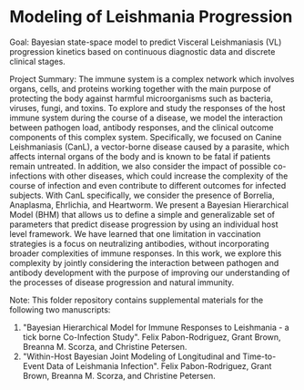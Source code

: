 # Modeling of Leishmania Progression
Goal: Bayesian state-space model to predict Visceral Leishmaniasis (VL) progression kinetics based on continuous diagnostic data and discrete clinical stages.

Project Summary: The immune system is a complex network which involves organs, cells, and proteins working together with the main purpose of protecting the body against harmful microorganisms such as bacteria, viruses, fungi, and toxins. To explore and study the responses of the host immune system during the course of a disease, we model the interaction between pathogen load, antibody responses, and the clinical outcome components of this complex system. Specifically, we focused on Canine Leishmaniasis (CanL), a vector-borne disease caused by a parasite, which affects internal organs of the body and is known to be fatal if patients remain untreated. In addition, we also consider the impact of possible co-infections with other diseases, which could increase the complexity of the course of infection and even contribute to different outcomes for infected subjects. With CanL specifically, we consider the presence of Borrelia, Anaplasma, Ehrlichia, and Heartworm. We present a Bayesian Hierarchical Model (BHM) that allows us to define a simple and generalizable set of parameters that predict disease progression by using an individual host level framework. We have learned that one limitation in vaccination strategies is a focus on neutralizing antibodies, without incorporating broader complexities of immune responses. In this work, we explore this complexity by jointly considering the interaction between pathogen and antibody development with the purpose of improving our understanding of the processes of disease progression and natural immunity.

Note: This folder repository contains supplemental materials for the following two manuscripts: 

1. "Bayesian Hierarchical Model for Immune Responses to Leishmania - a tick borne Co-Infection Study". Felix Pabon-Rodriguez, Grant Brown, Breanna M. Scorza, and Christine Petersen.
2. "Within-Host Bayesian Joint Modeling of Longitudinal and Time-to-Event Data of Leishmania Infection". Felix Pabon-Rodriguez, Grant Brown, Breanna M. Scorza, and Christine Petersen.

